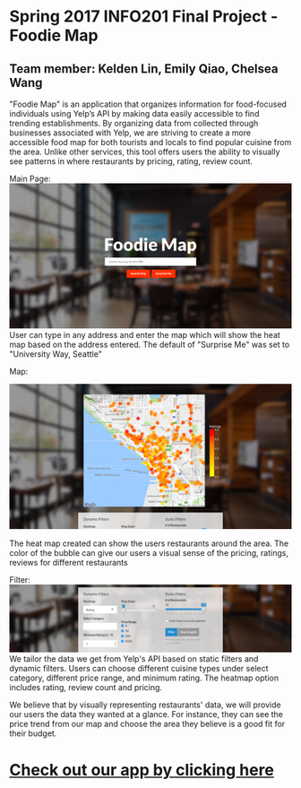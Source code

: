# Spring 2017 INFO201 Final Project - Foodie Map
## Team member: Kelden Lin, Emily Qiao, Chelsea Wang

"Foodie Map" is an application that organizes information for food-focused individuals using Yelp’s API by making data easily accessible to find trending establishments. By organizing data from collected through businesses associated with Yelp, we are striving to create a more accessible food map for both tourists and locals to find popular cuisine from the area. Unlike other services, this tool offers users the ability to visually see patterns in where restaurants by pricing, rating, review count.

Main Page: 
![main-page](imgs/Main.jpg)
User can type in any address and enter the map which will show the heat map based on the address entered.
The default of "Surprise Me" was set to "University Way, Seattle"

Map:

![map](imgs/Map.jpg)

The heat map created can show the users restaurants around the area. The color of the bubble can give our users a visual sense of the pricing, ratings, reviews for different restaurants

Filter:
![map](imgs/filter.jpg)
We tailor the data we get from Yelp's API based on static filters and dynamic filters. Users can choose different cuisine types under select category, different price range, and minimum rating. The heatmap option includes rating, review count and pricing. 

We believe that by visually representing restaurants' data, we will provide our users the data they wanted at a glance. For instance, they can see the price trend from our map and choose the area they believe is a good fit for their budget. 

# [Check out our app by clicking here](https://kelden.shinyapps.io/foodie-map/)
